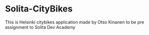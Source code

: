 # Solita-CityBikes
This is Helsinki citybikes application made by Otso Kinanen to be pre assignment to Solita Dev Academy